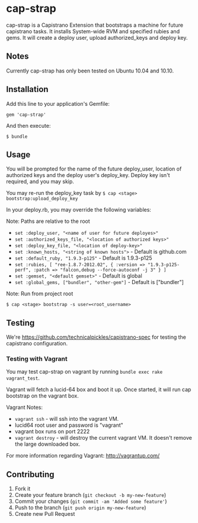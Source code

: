 # cap-strap

  cap-strap is a Capistrano Extension that bootstraps a machine for future capistrano tasks.
It installs System-wide RVM and specified rubies and gems. It will create a deploy user, upload authorized_keys and
deploy key.

## Notes

Currently cap-strap has only been tested on Ubuntu 10.04 and 10.10.


## Installation

Add this line to your application's Gemfile:

    gem 'cap-strap'

And then execute:

    $ bundle

## Usage

You will be prompted for the name of the future deploy_user, location of authorized keys and
the deploy user's deploy_key. Deploy key isn't required, and you may skip.

You may re-run the deploy_key task by `$ cap <stage> bootstrap:upload_deploy_key`

In your deploy.rb, you may override the following variables:

Note: Paths are relative to the root

* `set :deploy_user, "<name of user for future deployes>"`
* `set :authorized_keys_file, "<location of authorized keys>"`
* `set :deploy_key_file, "<location of deploy-key>"`
* `set :known_hosts, "<string of known hosts">` - Default is github.com
* `set :default_ruby, "1.9.3-p125"` - Default is 1.9.3-p125
* `set :rubies, [
                  "ree-1.8.7-2012.02",
                  {
                    :version => "1.9.3-p125-perf",
                    :patch => "falcon,debug --force-autoconf -j 3"
                  }
                ]`
* `set :gemset, "<default gemset>"` - Default is global
* `set :global_gems, ["bundler", "other-gem"]` - Default is ["bundler"]

Note: Run from project root

    $ cap <stage> bootstrap -s user=<root_username>

## Testing

 We're https://github.com/technicalpickles/capistrano-spec for testing the capistrano
configuration.

### Testing with Vagrant
You may test cap-strap on vagrant by running `bundle exec rake vagrant_test`.

Vagrant will fetch a lucid-64 box and boot it up. Once started, it will run
cap bootstrap on the vagrant box.

Vagrant Notes:

* `vagrant ssh` - will ssh into the vagrant VM.
* lucid64 root user and password is "vagrant"
* vagrant box runs on port 2222
* `vagrant destroy` - will destroy the current vagrant VM. It doesn't remove the large downloaded box.

For more information regarding Vagrant: http://vagrantup.com/

## Contributing

1. Fork it
2. Create your feature branch (`git checkout -b my-new-feature`)
3. Commit your changes (`git commit -am 'Added some feature'`)
4. Push to the branch (`git push origin my-new-feature`)
5. Create new Pull Request
